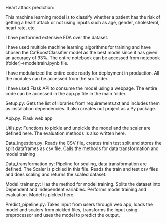 Heart attack prediction:

This machine learning model is to classify whether a patient has the risk of getting a heart attack or not using inputs such as age, gender, cholesterol, heart rate, etc.

I have performed extensive EDA over the dataset.

I have used multiple machine learning algorithms for training and have chosen the CatBoostClassifier model as the best model since it has given an accuracy of 93%. The entire notebook can be accessed from notebook (folder)->modeltrain.ipynb file.

I have modularized the entire code ready for deployment in production. All the modules can be accessed from the src folder.

I have used Flask API to consume the model using a webpage. The entire code can be accessed in the app.py file in the main folder.

Setup.py: Gets the list of libraries from requirements.txt and includes them as installation dependencies. It also creates out project as a Py package.

App.py: Flask web app

Utils.py: Functions to pickle and unpickle the model and the scaler are defined here. The evaluation methods is also written here.

Data_ingestion.py: Reads the CSV file, creates train test split and stores the split dataframes as csv file. Calls the methods for data transformation and model training

Data_transformation.py: Pipeline for scaling, data transformation are defined. The Scaler is pickled in this file. Reads the train and test csv files and does scaling and returns the scaled dataset.

Model_trainer.py: Has the method for model training. Splits the dataset into Dependent and Independent variables. Performs model training and evaluation. Model is pickled here.

Predict_pipeline.py: Takes input from users through web app, loads the model and scalers from pickled files, transforms the input using preprocessor and uses the model to predict the output.



